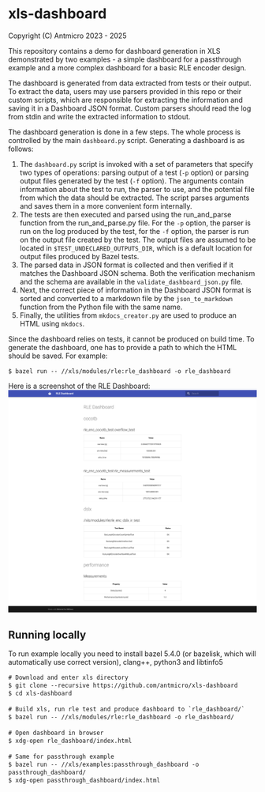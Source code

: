 # xls-dashboard

Copyright (C) Antmicro 2023 - 2025

This repository contains a demo for dashboard generation in XLS demonstrated by two examples - a simple dashboard for a passthrough example and a more complex dashboard for a basic RLE encoder design.

The dashboard is generated from data extracted from tests or their output.
To extract the data, users may use parsers provided in this repo or their custom scripts, which are responsible for extracting the information and saving it in a Dashboard JSON format.
Custom parsers should read the log from stdin and write the extracted information to stdout.

The dashboard generation is done in a few steps. The whole process is controlled by the main `dashboard.py` script. Generating a dashboard is as follows:

1. The `dashboard.py` script is invoked with a set of parameters that specify two types of operations: parsing output of a test (`-p` option) or parsing output files generated by the test (`-f` option). The arguments contain information about the test to run, the parser to use, and the potential file from which the data should be extracted. The script parses arguments and saves them in a more convenient form internally.
2. The tests are then executed and parsed using the run_and_parse function from the run_and_parse.py file. For the `-p` option, the parser is run on the log produced by the test, for the `-f` option, the parser is run on the output file created by the test. The output files are assumed to be located in `$TEST_UNDECLARED_OUTPUTS_DIR`, which is a default location for output files produced by Bazel tests.
3. The parsed data in JSON format is collected and then verified if it matches the Dashboard JSON schema. Both the verification mechanism and the schema are available in the `validate_dashboard_json.py` file.
4. Next, the correct piece of information in the Dashboard JSON format is sorted and converted to a markdown file by the `json_to_markdown` function from the Python file with the same name.
5. Finally, the utilities from `mkdocs_creator.py` are used to produce an HTML using `mkdocs`.


Since the dashboard relies on tests, it cannot be produced on build time. To generate the dashboard, one has to provide a path to which the HTML should be saved. For example:

```
$ bazel run -- //xls/modules/rle:rle_dashboard -o rle_dashboard
```

Here is a screenshot of the RLE Dashboard:
![rle dashboard](img/rle_dashboard.png)

## Running locally
To run example locally you need to install bazel 5.4.0 (or bazelisk, which will automatically use correct version), clang++, python3 and libtinfo5
```
# Download and enter xls directory
$ git clone --recursive https://github.com/antmicro/xls-dashboard
$ cd xls-dashboard

# Build xls, run rle test and produce dashboard to `rle_dashboard/`
$ bazel run -- //xls/modules/rle:rle_dashboard -o rle_dashboard/

# Open dashboard in browser
$ xdg-open rle_dashboard/index.html

# Same for passthrough example
$ bazel run -- //xls/examples:passthrough_dashboard -o passthrough_dashboard/
$ xdg-open passthrough_dashboard/index.html
```

